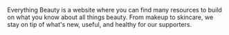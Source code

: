 Everything Beauty is a website where you can find many resources to build on what you know about all things beauty. From makeup to skincare, we stay on tip of what's new, useful, and healthy for our supporters.